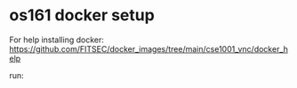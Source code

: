 # os161 docker setup

For help installing docker: 
https://github.com/FITSEC/docker_images/tree/main/cse1001_vnc/docker_help

run:
